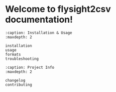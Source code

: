 # Welcome to flysight2csv documentation!

```{toctree}
:caption: Installation & Usage
:maxdepth: 2

installation
usage
formats
troubleshooting
```

```{toctree}
:caption: Project Info
:maxdepth: 2

changelog
contributing
```

```{include} ../README.md

```
